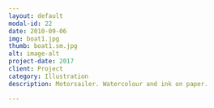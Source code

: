 ```yaml
---
layout: default
modal-id: 22
date: 2010-09-06
img: boat1.jpg
thumb: boat1.sm.jpg
alt: image-alt
project-date: 2017
client: Project
category: Illustration
description: Motorsailer. Watercolour and ink on paper.

---
```


